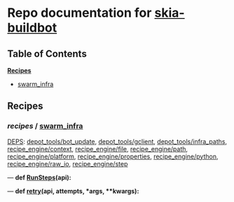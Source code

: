 <!--- AUTOGENERATED BY `./recipes.py test train` -->
# Repo documentation for [skia-buildbot]()
## Table of Contents

**[Recipes](#Recipes)**
  * [swarm_infra](#recipes-swarm_infra)
## Recipes

### *recipes* / [swarm\_infra](/infra/bots/recipes/swarm_infra.py)

[DEPS](/infra/bots/recipes/swarm_infra.py#13): [depot\_tools/bot\_update][depot_tools/recipe_modules/bot_update], [depot\_tools/gclient][depot_tools/recipe_modules/gclient], [depot\_tools/infra\_paths][depot_tools/recipe_modules/infra_paths], [recipe\_engine/context][recipe_engine/recipe_modules/context], [recipe\_engine/file][recipe_engine/recipe_modules/file], [recipe\_engine/path][recipe_engine/recipe_modules/path], [recipe\_engine/platform][recipe_engine/recipe_modules/platform], [recipe\_engine/properties][recipe_engine/recipe_modules/properties], [recipe\_engine/python][recipe_engine/recipe_modules/python], [recipe\_engine/raw\_io][recipe_engine/recipe_modules/raw_io], [recipe\_engine/step][recipe_engine/recipe_modules/step]

&mdash; **def [RunSteps](/infra/bots/recipes/swarm_infra.py#43)(api):**

&mdash; **def [retry](/infra/bots/recipes/swarm_infra.py#31)(api, attempts, \*args, \*\*kwargs):**

[depot_tools/recipe_modules/bot_update]: https://chromium.googlesource.com/chromium/tools/depot_tools.git/+/70eba7d2d1982af6b2f14aae64f03742508b8d08/recipes/README.recipes.md#recipe_modules-bot_update
[depot_tools/recipe_modules/gclient]: https://chromium.googlesource.com/chromium/tools/depot_tools.git/+/70eba7d2d1982af6b2f14aae64f03742508b8d08/recipes/README.recipes.md#recipe_modules-gclient
[depot_tools/recipe_modules/infra_paths]: https://chromium.googlesource.com/chromium/tools/depot_tools.git/+/70eba7d2d1982af6b2f14aae64f03742508b8d08/recipes/README.recipes.md#recipe_modules-infra_paths
[recipe_engine/recipe_modules/context]: https://chromium.googlesource.com/infra/luci/recipes-py.git/+/9f38694b68d88bf0bbc102aa614f42f21f13b71c/README.recipes.md#recipe_modules-context
[recipe_engine/recipe_modules/file]: https://chromium.googlesource.com/infra/luci/recipes-py.git/+/9f38694b68d88bf0bbc102aa614f42f21f13b71c/README.recipes.md#recipe_modules-file
[recipe_engine/recipe_modules/path]: https://chromium.googlesource.com/infra/luci/recipes-py.git/+/9f38694b68d88bf0bbc102aa614f42f21f13b71c/README.recipes.md#recipe_modules-path
[recipe_engine/recipe_modules/platform]: https://chromium.googlesource.com/infra/luci/recipes-py.git/+/9f38694b68d88bf0bbc102aa614f42f21f13b71c/README.recipes.md#recipe_modules-platform
[recipe_engine/recipe_modules/properties]: https://chromium.googlesource.com/infra/luci/recipes-py.git/+/9f38694b68d88bf0bbc102aa614f42f21f13b71c/README.recipes.md#recipe_modules-properties
[recipe_engine/recipe_modules/python]: https://chromium.googlesource.com/infra/luci/recipes-py.git/+/9f38694b68d88bf0bbc102aa614f42f21f13b71c/README.recipes.md#recipe_modules-python
[recipe_engine/recipe_modules/raw_io]: https://chromium.googlesource.com/infra/luci/recipes-py.git/+/9f38694b68d88bf0bbc102aa614f42f21f13b71c/README.recipes.md#recipe_modules-raw_io
[recipe_engine/recipe_modules/step]: https://chromium.googlesource.com/infra/luci/recipes-py.git/+/9f38694b68d88bf0bbc102aa614f42f21f13b71c/README.recipes.md#recipe_modules-step

